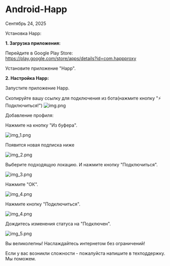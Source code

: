 # **Android-Happ**

Сентябрь 24, 2025

Установка Happ:

**1. Загрузка приложения:**

Перейдите в Google Play Store: https://play.google.com/store/apps/details?id=com.happproxy

Установите приложение "Happ".

**2. Настройка Happ:**

Запустите приложение Happ.

Скопируйте вашу ссылку для подключения из бота(нажмите кнопку "⚡️ Подключиться!")
![img.png](link.png)

Добавление профиля:

Нажмите на кнопку "Из буфера".

![img_1.png](img_1.jpg)


Появится новая подписка ниже

![img_2.png](img_2.jpg)


Выберите подходящую локацию. И нажмите кнопку "Подключиться".

![img_3.png](img_3.jpg)


Нажмите "ОК".

![img_4.png](img_4.jpg)


Нажмите кнопку "Подключиться".

![img_4.png](img_3.jpg)



Дождитесь изменения статуса на "Подключен".

![img_5.png](img_5.jpg)


Вы великолепны! Наслаждайтесь интернетом без ограничений!

Если у вас возникли сложности - пожалуйста напишите в техподдержку. Мы поможем. 